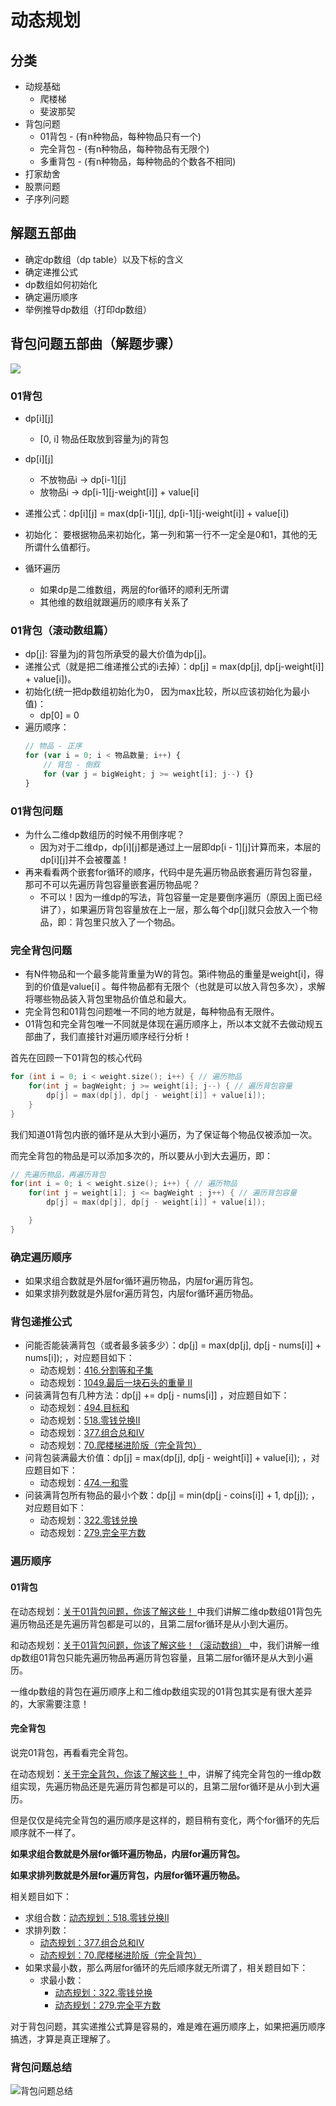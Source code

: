 # 动态规划

## 分类
- 动规基础
    - 爬楼梯
    - 斐波那契
- 背包问题  
    - 01背包 - (有n种物品，每种物品只有一个)
    - 完全背包 - (有n种物品，每种物品有无限个)
    - 多重背包 - (有n种物品，每种物品的个数各不相同)
- 打家劫舍
- 股票问题
- 子序列问题


## 解题五部曲
- 确定dp数组（dp table）以及下标的含义
- 确定递推公式
- dp数组如何初始化
- 确定遍历顺序
- 举例推导dp数组（打印dp数组）


## 背包问题五部曲（解题步骤）

![](../../images/背包问题.png)
### 01背包
- dp[i][j]
    - [0, i] 物品任取放到容量为j的背包

- dp[i][j]
    - 不放物品i -> dp[i-1][j]
    - 放物品i -> dp[i-1][j-weight[i]] + value[i]
- 递推公式：dp[i][j] = max(dp[i-1][j], dp[i-1][j-weight[i]] + value[i])
- 初始化： 要根据物品来初始化，第一列和第一行不一定全是0和1，其他的无所谓什么值都行。
- 循环遍历
    - 如果dp是二维数组，两层的for循环的顺利无所谓
    - 其他维的数组就跟遍历的顺序有关系了

### 01背包（滚动数组篇）
- dp[j]: 容量为j的背包所承受的最大价值为dp[j]。
- 递推公式（就是把二维递推公式的i去掉）：dp[j] = max(dp[j], dp[j-weight[i]] + value[i])。
- 初始化(统一把dp数组初始化为0， 因为max比较，所以应该初始化为最小值)：
    - dp[0] = 0
- 遍历顺序：
    ```js
    // 物品 - 正序
    for (var i = 0; i < 物品数量; i++) {
        // 背包 - 倒叙
        for (var j = bigWeight; j >= weight[i]; j--) {}
    }
    ```

### 01背包问题
- 为什么二维dp数组历的时候不用倒序呢？
    - 因为对于二维dp，dp[i][j]都是通过上一层即dp[i - 1][j]计算而来，本层的dp[i][j]并不会被覆盖！
- 再来看看两个嵌套for循环的顺序，代码中是先遍历物品嵌套遍历背包容量，那可不可以先遍历背包容量嵌套遍历物品呢？
    - 不可以！因为一维dp的写法，背包容量一定是要倒序遍历（原因上面已经讲了），如果遍历背包容量放在上一层，那么每个dp[j]就只会放入一个物品，即：背包里只放入了一个物品。


### 完全背包问题
- 有N件物品和一个最多能背重量为W的背包。第i件物品的重量是weight[i]，得到的价值是value[i] 。每件物品都有无限个（也就是可以放入背包多次），求解将哪些物品装入背包里物品价值总和最大。
- 完全背包和01背包问题唯一不同的地方就是，每种物品有无限件。
- 01背包和完全背包唯一不同就是体现在遍历顺序上，所以本文就不去做动规五部曲了，我们直接针对遍历顺序经行分析！

首先在回顾一下01背包的核心代码
```c
for (int i = 0; i < weight.size(); i++) { // 遍历物品
    for(int j = bagWeight; j >= weight[i]; j--) { // 遍历背包容量
        dp[j] = max(dp[j], dp[j - weight[i]] + value[i]);
    }
}
```
我们知道01背包内嵌的循环是从大到小遍历，为了保证每个物品仅被添加一次。

而完全背包的物品是可以添加多次的，所以要从小到大去遍历，即：
```c
// 先遍历物品，再遍历背包
for(int i = 0; i < weight.size(); i++) { // 遍历物品
    for(int j = weight[i]; j <= bagWeight ; j++) { // 遍历背包容量
        dp[j] = max(dp[j], dp[j - weight[i]] + value[i]);

    }
}
```


### 确定遍历顺序
- 如果求组合数就是外层for循环遍历物品，内层for遍历背包。
- 如果求排列数就是外层for遍历背包，内层for循环遍历物品。


### 背包递推公式
- 问能否能装满背包（或者最多装多少）：dp[j] = max(dp[j], dp[j - nums[i]] + nums[i]); ，对应题目如下：
    - 动态规划：[416.分割等和子集](https://programmercarl.com/0416.%E5%88%86%E5%89%B2%E7%AD%89%E5%92%8C%E5%AD%90%E9%9B%86.html)
    - 动态规划：[1049.最后一块石头的重量 II](https://programmercarl.com/1049.%E6%9C%80%E5%90%8E%E4%B8%80%E5%9D%97%E7%9F%B3%E5%A4%B4%E7%9A%84%E9%87%8D%E9%87%8FII.html)
- 问装满背包有几种方法：dp[j] += dp[j - nums[i]] ，对应题目如下：
    - 动态规划：[494.目标和](https://programmercarl.com/0494.%E7%9B%AE%E6%A0%87%E5%92%8C.html)
    - 动态规划：[518.零钱兑换II](https://programmercarl.com/0518.%E9%9B%B6%E9%92%B1%E5%85%91%E6%8D%A2II.html)
    - 动态规划：[377.组合总和Ⅳ](https://programmercarl.com/0377.%E7%BB%84%E5%90%88%E6%80%BB%E5%92%8C%E2%85%A3.html)
    - 动态规划：[70.爬楼梯进阶版（完全背包）](https://programmercarl.com/0070.%E7%88%AC%E6%A5%BC%E6%A2%AF%E5%AE%8C%E5%85%A8%E8%83%8C%E5%8C%85%E7%89%88%E6%9C%AC.html)
- 问背包装满最大价值：dp[j] = max(dp[j], dp[j - weight[i]] + value[i]); ，对应题目如下：
    - 动态规划：[474.一和零](https://programmercarl.com/0474.%E4%B8%80%E5%92%8C%E9%9B%B6.html)
- 问装满背包所有物品的最小个数：dp[j] = min(dp[j - coins[i]] + 1, dp[j]); ，对应题目如下：
    - 动态规划：[322.零钱兑换](https://programmercarl.com/0322.%E9%9B%B6%E9%92%B1%E5%85%91%E6%8D%A2.html)
    - 动态规划：[279.完全平方数](https://programmercarl.com/0279.%E5%AE%8C%E5%85%A8%E5%B9%B3%E6%96%B9%E6%95%B0.html)


### 遍历顺序
#### 01背包
在动态规划：[关于01背包问题，你该了解这些！ ](https://programmercarl.com/%E8%83%8C%E5%8C%85%E7%90%86%E8%AE%BA%E5%9F%BA%E7%A1%8001%E8%83%8C%E5%8C%85-1.html)中我们讲解二维dp数组01背包先遍历物品还是先遍历背包都是可以的，且第二层for循环是从小到大遍历。

和动态规划：[关于01背包问题，你该了解这些！（滚动数组） ](https://programmercarl.com/%E8%83%8C%E5%8C%85%E7%90%86%E8%AE%BA%E5%9F%BA%E7%A1%8001%E8%83%8C%E5%8C%85-2.html)中，我们讲解一维dp数组01背包只能先遍历物品再遍历背包容量，且第二层for循环是从大到小遍历。

一维dp数组的背包在遍历顺序上和二维dp数组实现的01背包其实是有很大差异的，大家需要注意！

#### 完全背包
说完01背包，再看看完全背包。

在动态规划：[关于完全背包，你该了解这些！ ](https://programmercarl.com/%E8%83%8C%E5%8C%85%E9%97%AE%E9%A2%98%E7%90%86%E8%AE%BA%E5%9F%BA%E7%A1%80%E5%AE%8C%E5%85%A8%E8%83%8C%E5%8C%85.html)中，讲解了纯完全背包的一维dp数组实现，先遍历物品还是先遍历背包都是可以的，且第二层for循环是从小到大遍历。

但是仅仅是纯完全背包的遍历顺序是这样的，题目稍有变化，两个for循环的先后顺序就不一样了。

**如果求组合数就是外层for循环遍历物品，内层for遍历背包。**

**如果求排列数就是外层for遍历背包，内层for循环遍历物品。**

相关题目如下：
- 求组合数：[动态规划：518.零钱兑换II](https://programmercarl.com/0518.%E9%9B%B6%E9%92%B1%E5%85%91%E6%8D%A2II.html)
- 求排列数：
    - [动态规划：377.组合总和Ⅳ](https://mp.weixin.qq.com/s/Iixw0nahJWQgbqVNk8k6gA)
    - [动态规划：70.爬楼梯进阶版（完全背包）](https://programmercarl.com/0070.%E7%88%AC%E6%A5%BC%E6%A2%AF%E5%AE%8C%E5%85%A8%E8%83%8C%E5%8C%85%E7%89%88%E6%9C%AC.html)
- 如果求最小数，那么两层for循环的先后顺序就无所谓了，相关题目如下：
    - 求最小数：
        - [动态规划：322.零钱兑换](https://programmercarl.com/0322.%E9%9B%B6%E9%92%B1%E5%85%91%E6%8D%A2.html)
        - [动态规划：279.完全平方数](https://programmercarl.com/0279.%E5%AE%8C%E5%85%A8%E5%B9%B3%E6%96%B9%E6%95%B0.html)

对于背包问题，其实递推公式算是容易的，难是难在遍历顺序上，如果把遍历顺序搞透，才算是真正理解了。

### 背包问题总结
![背包问题总结](../../images/%E8%83%8C%E5%8C%85%E9%97%AE%E9%A2%98%E6%80%BB%E7%BB%93.jpeg)